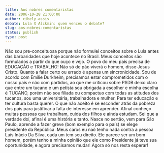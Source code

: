 ```yaml
---
title: Aos nobres comentaristas
date: 2006-10-28 21:00:00
author: cibely.assis
debate: Lula X Alckmin: quem venceu o debate?
slug: aos-nobres-comentaristas
status: publish 
type: post
---
```


Não sou pre-conceituosa porque não formulei conceitos sobre o Lula antes das barbaridades que hoje acontece no Brasil.
Meus conceitos são formulados a partir do que ouço e vejo.
O povo do meu país precisa de EDUCAÇÃO e TRABALHO! Não só de pão viverá o homem, disse Jesus Cristo.
Quanto a falar certo ou errado é apenas um sincronicidade.
Sou de acordo com Emilie Durkheim, precisamos estar comprometidos com o nosso país e não com partidos, ao que me criticou sobre PSDB deixo claro que entre um tucano e um petista sou obrigada a escolher e minha escolha é TUCANO, porém não sou filiada ou compactuo com todas as atitudes dos tucanos, sou uma universitária, trabalhadora e mulher. 
Para ter educação e ter cultura basta querer. O que não aceito é se esconder atrás da pobreza dos pais para justificar a falta de interesse em aprender. Afinal conheço muitas pessoas que trabalham, cuida dos filhos e ainda estudam.
Sei que a verdade doí, afinal é uma história e tanto. Nasce no sertão, vem para São Paulo, aprende a fazer greve (bom exemplo para o país) se elege presidente da República.
Meus caros eu naõ tenho nada contra a pessoa Luís Inácio Da Silva, cada um tem seu direito. Ele parece ser um bom homem, porém tenho a minha opinião que ele como Presidente já teve sua oportunidade, e agora precisamos mudar!
Agora só nos resta esperar!

